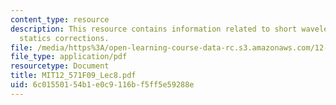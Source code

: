```yaml
---
content_type: resource
description: This resource contains information related to short wavelength residual
  statics corrections.
file: /media/https%3A/open-learning-course-data-rc.s3.amazonaws.com/12-571-near-surface-geophysical-imaging-fall-2009/6c01550154b1e0c9116bf5ff5e59288e_MIT12_571F09_Lec8.pdf
file_type: application/pdf
resourcetype: Document
title: MIT12_571F09_Lec8.pdf
uid: 6c015501-54b1-e0c9-116b-f5ff5e59288e
---
```

